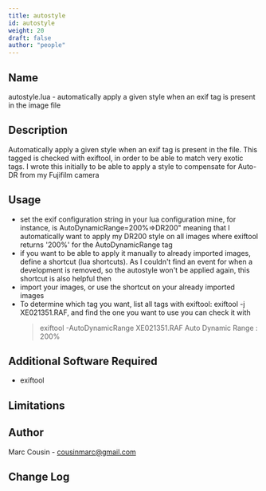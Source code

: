 ```yaml
---
title: autostyle
id: autostyle
weight: 20
draft: false
author: "people"
---
```


## Name

autostyle.lua - automatically apply a given style when an exif tag is present in the image file

## Description

Automatically apply a given style when an exif tag is present in the file. This tagged is checked with exiftool, in order to be able to match very exotic tags.
I wrote this initially to be able to apply a style to compensate for Auto-DR from my Fujifilm camera

## Usage

* set the exif configuration string in your lua configuration
  mine, for instance, is AutoDynamicRange=200%=>DR200"
  meaning that I automatically want to apply my DR200 style on all
  images where exiftool returns '200%' for the AutoDynamicRange tag
* if you want to be able to apply it manually to already imported
  images, define a shortcut (lua shortcuts). As I couldn't find an event for
  when a development is removed, so the autostyle won't be applied again, 
  this shortcut is also helpful then
* import your images, or use the shortcut on your already imported images
* To determine which tag you want, list all tags with exiftool:
  exiftool -j XE021351.RAF, and find the one you want to use
  you can check it with 
  > exiftool -AutoDynamicRange XE021351.RAF
  Auto Dynamic Range              : 200%

## Additional Software Required

* exiftool

## Limitations


## Author

Marc Cousin - cousinmarc@gmail.com

## Change Log
